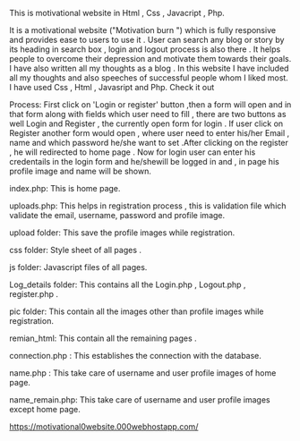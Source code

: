 This is motivational website in Html , Css , Javacript , Php.

It is a motivational website ("Motivation burn ") which is fully responsive and provides ease to users to use it . User can search any blog or story by its heading in search box , login and logout process is also there . It helps people to overcome their depression and motivate them towards their goals. I have also written all my thoughts as a blog . In this website I have included all my thoughts and also speeches of successful people whom I liked most. I have used Css , Html , Javasript and Php. Check it out

Process: First click on 'Login or register' button ,then a form will open and in that form along with fields which user need to fill , there are two buttons as well Login and Register  , the currently open form for login . If user click on Register another form would open , where user need to enter his/her Email , name and which password he/she want to set .After clicking on the register , he will redirected to home page . Now for login user can enter his credentails in the login form and he/shewill be logged in and , in  page his profile image and name will be shown.

index.php: This is home page.

uploads.php: This helps in registration process , this is validation file which validate the email, username, password and profile image.

upload folder: This save the profile images while registration.

css folder: Style sheet of all pages .

js folder: Javascript files of all pages.

Log_details folder: This contains all the Login.php , Logout.php , register.php .

pic folder: This contain all the images other than profile images while registration.

remian_html: This contain all the remaining pages .

connection.php : This establishes the connection with the database.

name.php :  This take care of username and user profile images of home page.

name_remain.php:  This take care of username and user profile images except home page.

https://motivational0website.000webhostapp.com/

